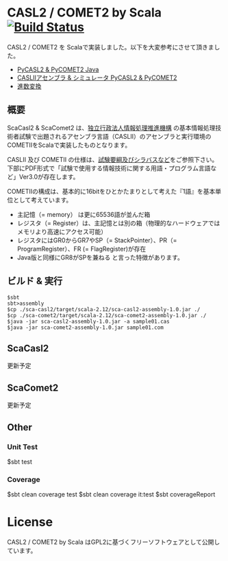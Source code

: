 
# CASL2 / COMET2  by Scala  [![Build Status](https://travis-ci.org/matsutomu/ScaCASL2-ScaCOMET2.svg?branch=master)](https://travis-ci.org/matsutomu/ScaCASL2-ScaCOMET2)

CASL2 / COMET2 を Scalaで実装しました。以下を大変参考にさせて頂きました。

- [PyCASL2 & PyCOMET2 Java](https://github.com/oguna/pycasl2-pycomet2-java)
- [CASLIIアセンブラ & シミュレータ PyCASL2 & PyCOMET2](http://www.image.med.osaka-u.ac.jp/member/nakamoto/pycasl2/index.html)
- [進数変換](https://hogehoge.tk/tool/number.html)

## 概要

ScaCasl2 & ScaComet2 は、[独立行政法人情報処理推進機構](https://www.ipa.go.jp/) の基本情報処理技術者試験で出題されるアセンブラ言語（CASLII）のアセンブラと実行環境のCOMETIIをScalaで実装したものとなります。

CASLII 及び COMETII の仕様は、[試験要綱及びシラバスなど](https://www.jitec.ipa.go.jp/1_04hanni_sukiru/_index_hanni_skill.html#yougo)をご参照下さい。下部にPDF形式で「試験で使用する情報技術に関する用語・プログラム言語など」Ver3.0が存在します。

COMETIIの構成は、基本的に16bitをひとかたまりとして考えた『1語』を基本単位として考えています。
- 主記憶（= memory） は更に65536語が並んだ箱
- レジスタ（= Register）は、主記憶とは別の箱（物理的なハードウェアではメモリより高速にアクセス可能）
- レジスタにはGR0からGR7やSP（= StackPointer）、PR（= ProgramRegister）、FR (= FlagRegister)が存在
- Java版と同様にGR8がSPを兼ねる
と言った特徴があります。

## ビルド & 実行

```shell
$sbt
sbt>assembly
$cp ./sca-casl2/target/scala-2.12/sca-casl2-assembly-1.0.jar ./
$cp ./sca-comet2/target/scala-2.12/sca-comet2-assembly-1.0.jar ./
$java -jar sca-casl2-assembly-1.0.jar -a sample01.cas
$java -jar sca-comet2-assembly-1.0.jar sample01.com
```

## ScaCasl2

更新予定

## ScaComet2

更新予定

## Other
### Unit Test
$sbt test

### Coverage
$sbt clean coverage test
$sbt clean coverage it:test
$sbt coverageReport

# License
CASL2 / COMET2 by Scala はGPL2に基づくフリーソフトウェアとして公開しています。